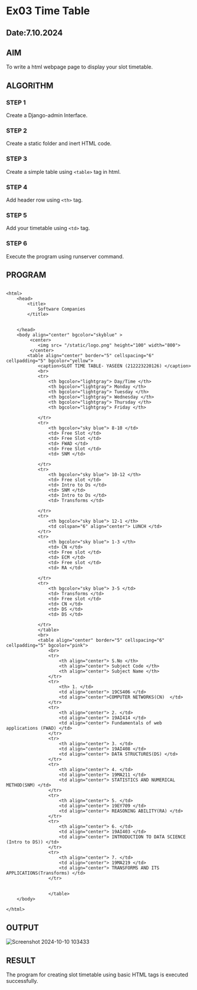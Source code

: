 # Ex03 Time Table
## Date:7.10.2024

## AIM
To write a html webpage page to display your slot timetable.

## ALGORITHM
### STEP 1
Create a Django-admin Interface.

### STEP 2
Create a static folder and inert HTML code.

### STEP 3
Create a simple table using ```<table>``` tag in html.

### STEP 4
Add header row using ```<th>``` tag.

### STEP 5
Add your timetable using ```<td>``` tag.

### STEP 6
Execute the program using runserver command.

## PROGRAM
```

<html>
	<head>
		<title>
			Software Companies
		</title>


	</head>
	<body align="center" bgcolor="skyblue" >
		 <center>
            <img src= "/static/logo.png" height="100" width="800">
         </center>
		<table align="center" border="5" cellspacing="6" cellpadding="5" bgcolor="yellow">
			<caption>SLOT TIME TABLE- YASEEN (212223220126) </caption>
            <br>
			<tr>
				<th bgcolor="lightgray"> Day/Time </th>
				<th bgcolor="lightgray"> Monday </th>
				<th bgcolor="lightgray"> Tuesday </th>
                <th bgcolor="lightgray"> Wednesday </th>
                <th bgcolor="lightgray"> Thursday </th>
                <th bgcolor="lightgray"> Friday </th>
                
			</tr>
			<tr>
				<th bgcolor="sky blue"> 8-10 </td>
                <td> Free Slot </td>
                <td> Free Slot </td>
                <td> FWAD </td>
                <td> Free Slot </td>
                <td> SNM </td>
                
			</tr>
			<tr>
                <th bgcolor="sky blue"> 10-12 </th>
				<td> Free slot </td>
                <td> Intro to Ds </td>
                <td> SNM </td>
                <td> Intro to Ds </td>
                <td> Transforms </td>
                
			</tr>
			<tr>
                <th bgcolor="sky blue"> 12-1 </th>
                <td colspan="6" align="center"> LUNCH </td>
			</tr>
			<tr>
                <th bgcolor="sky blue"> 1-3 </th>
                <td> CN </td>
                <td> Free slot </td>
                <td> ECM </td>
                <td> Free slot </td>
                <td> RA </td>
                
			</tr>
			<tr>
                <th bgcolor="sky blue"> 3-5 </td>
                <td> Transforms </td>
                <td> Free slot </td>
                <td> CN </td>
                <td> DS </td>
                <td> DS </td>
                
			</tr>
			</table>
            <br>
            <table align="center" border="5" cellspacing="6" cellpadding="5" bgcolor="pink">
                <br>
                <tr>
                    <th align="center"> S.No </th>
                    <th align="center"> Subject Code </th>
                    <th align="center"> Subject Name </th>
                </tr>
                <tr>
                    <th> 1. </td>
                    <td align="center"> 19CS406 </td>
                    <td align="center">COMPUTER NETWORKS(CN)  </td>
                </tr>
                <tr>
                    <th align="center"> 2. </td>
                    <td align="center"> 19AI414 </td>
                    <td align="center"> Fundamentals of web applications (FWAD) </td>
                </tr>
                <tr>
                    <th align="center"> 3. </td>
                    <td align="center"> 19AI408 </td>
                    <td align="center"> DATA STRUCTURES(DS) </td>
                </tr>
                <tr>
                    <th align="center"> 4. </td>
                    <td align="center"> 19MA211 </td>
                    <td align="center"> STATISTICS AND NUMERICAL METHOD(SNM) </td>
                </tr>
                <tr>
                    <th align="center"> 5. </td>
                    <td align="center"> 19EY709 </td>
                    <td align="center"> REASONING ABILITY(RA) </td>
                </tr>
                <tr>
                    <th align="center"> 6. </td>
                    <td align="center"> 19AI403 </td>
                    <td align="center"> INTRODUCTION TO DATA SCIENCE (Intro to DS)) </td>
                </tr>
                <tr>
                    <th align="center"> 7. </td>
                    <td align="center"> 19MA219 </td>
                    <td align="center"> TRANSFORMS AND ITS APPLICATIONS(Transforms) </td>
                </tr>
            
                
                </table>
	</body>

</html>

```

## OUTPUT
![Screenshot 2024-10-10 103433](https://github.com/user-attachments/assets/14035d67-59e0-4543-86f7-e2d3e2500c23)




## RESULT
The program for creating slot timetable using basic HTML tags is executed successfully.
